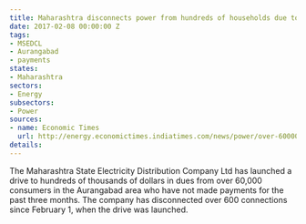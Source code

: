 ```yaml
---
title: Maharashtra disconnects power from hundreds of households due to non-payment
date: 2017-02-08 00:00:00 Z
tags:
- MSEDCL
- Aurangabad
- payments
states:
- Maharashtra
sectors:
- Energy
subsectors:
- Power
sources:
- name: Economic Times
  url: http://energy.economictimes.indiatimes.com/news/power/over-60000-consumers-fail-to-clear-electricity-dues-in-maharashtra/56969522
details: 
---
```


The Maharashtra State Electricity Distribution Company Ltd has launched a drive to hundreds of thousands of dollars in dues from over 60,000 consumers in the Aurangabad area who have not made payments for the past three months. The company has disconnected over 600 connections since February 1, when the drive was launched.
